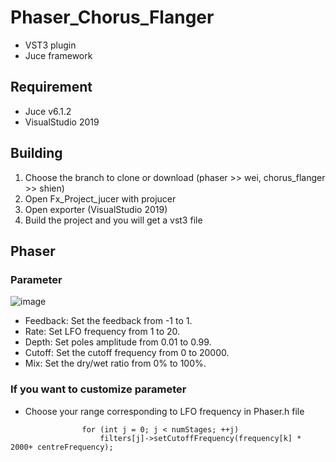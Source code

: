 # Phaser_Chorus_Flanger
* VST3 plugin
* Juce framework

## Requirement
* Juce v6.1.2 
* VisualStudio 2019

## Building
1. Choose the branch to clone or download (phaser >> wei, chorus_flanger >> shien)
2. Open Fx_Project_jucer with projucer
3. Open exporter (VisualStudio 2019)
4. Build the project and you will get a vst3 file

## Phaser
### Parameter
![image](https://user-images.githubusercontent.com/88203221/149050438-28f6c51f-1f5b-4147-9234-00b926f029d2.png)
* Feedback: Set the feedback from -1 to 1.
* Rate: Set LFO frequency from 1 to 20. 
* Depth: Set poles amplitude from 0.01 to 0.99.
* Cutoff: Set the cutoff frequency from 0 to 20000.
* Mix: Set the dry/wet ratio from 0% to 100%.

### If you want to customize parameter
* Choose your range corresponding to LFO frequency in Phaser.h file
``` cpp=
                for (int j = 0; j < numStages; ++j)
                    filters[j]->setCutoffFrequency(frequency[k] * 2000+ centreFrequency);
```
 
